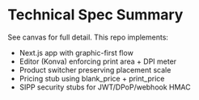 
# Technical Spec Summary
See canvas for full detail. This repo implements:
- Next.js app with graphic-first flow
- Editor (Konva) enforcing print area + DPI meter
- Product switcher preserving placement scale
- Pricing stub using blank_price + print_price
- SIPP security stubs for JWT/DPoP/webhook HMAC
